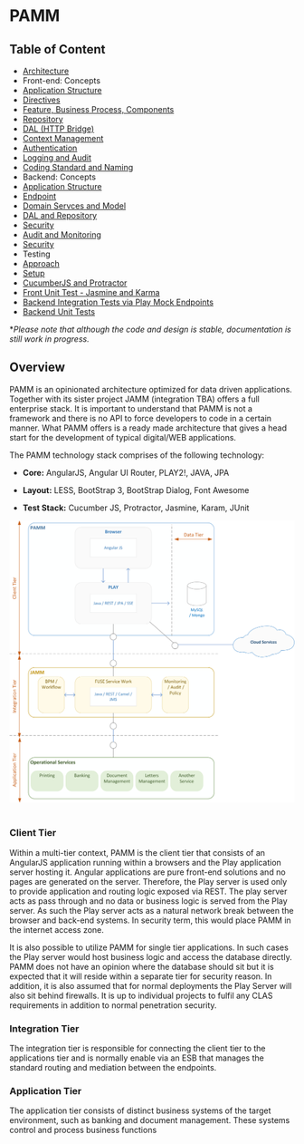 PAMM
=
Table of Content
-
- [Architecture](/docs/architecture.md)
- Front-end: Concepts
 - [Application Structure](/docs/frontend/app-structure.md)
 - [Directives](/docs/wip.md)
 - [Feature, Business Process, Components](/docs/frontend/features-and-components.md)
 - [Repository](/docs/wip.md)
 - [DAL (HTTP Bridge)](/docs/wip.md)
 - [Context Management](/docs/context-management.md)
 - [Authentication](/docs/wip.md)
 - [Logging and Audit](/docs/wip.md)
 - [Coding Standard and Naming](/docs/context.md)
- Backend: Concepts
 - [Application Structure](/docs/backend-app-structure.md)
 - [Endpoint](/docs/wip.md)
 - [Domain Servces and Model](/docs/wip.md)
 - [DAL and Repository](/docs/wip.md)
 - [Security](/docs/wip.md)
 - [Audit and Monitoring](/docs/wip.md)
 - [Security](/docs/wip.md)
- Testing
 - [Approach](/docs/wip.md)
 - [Setup](/docs/wip.md)
 - [CucumberJS and Protractor](/docs/wip.md)
 - [Front Unit Test - Jasmine and Karma](/docs/wip.md)
 - [Backend Integration Tests via Play Mock Endpoints](/docs/wip.md)
 - [Backend Unit Tests](/docs/wip.md)

**Please note that although the code and design is stable, documentation is still work in progress.*

Overview
-
PAMM is an opinionated architecture optimized for data driven applications.  Together with its sister project JAMM (integration TBA) offers a full enterprise stack.  It is important to understand that PAMM is not a framework and there is no API to force developers to code in a certain manner.  What PAMM offers is a ready made architecture that gives a head start for the development of typical digital/WEB applications.

The PAMM technology stack comprises of the following technology:

- **Core:**
AngularJS,
Angular UI Router, 
PLAY2!, 
JAVA, 
JPA

- **Layout:**
LESS,
BootStrap 3,
BootStrap Dialog,
Font Awesome

- **Test Stack:**
Cucumber JS,
Protractor,
Jasmine,
Karam,
JUnit


![](./docs/img/pamm-overview.png)
<br/>
<br/>
### Client Tier ###
Within a multi-tier context, PAMM is the client tier that consists of an AngularJS application running within a browsers and the Play application server hosting it.  Angular applications are pure front-end solutions and no pages are generated on the server.  Therefore, the Play server is used only to provide application and routing logic exposed via REST.  The play server acts as pass through and no data or business logic is served from the Play server.  As such the Play server acts as a natural network break between the browser and back-end systems.  In security term, this would place PAMM in the internet access zone.

It is also possible to utilize PAMM for single tier applications.  In such cases the Play server would host business logic and access the database directly.  PAMM does not have an opinion where the database should sit but it is expected that it will reside within a separate tier for security reason.  In addition, it is also assumed that for normal deployments the Play Server will also sit behind firewalls. It is up to individual projects to fulfil any CLAS requirements in addition to normal penetration security. 

### Integration Tier  ###
The integration tier is responsible for connecting the client tier to the applications tier and is normally enable via an ESB that manages the standard routing and mediation between the endpoints.

### Application Tier  ###
The application tier consists of distinct business systems of the target environment, such as banking and document management.  These systems control and process business functions
